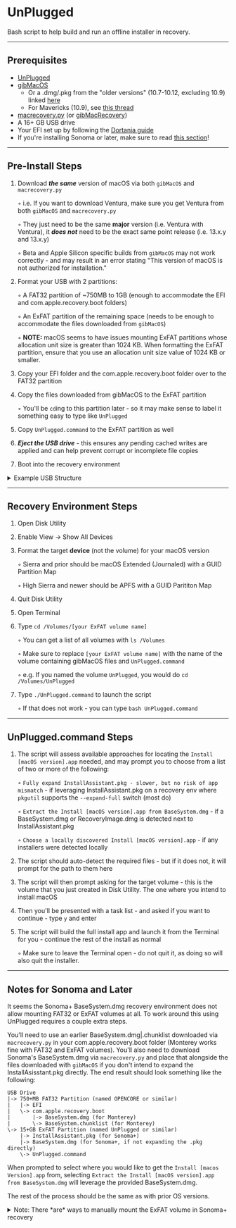 # UnPlugged
Bash script to help build and run an offline installer in recovery.

***

## Prerequisites

* [UnPlugged](https://github.com/corpnewt/UnPlugged)
* [gibMacOS](https://github.com/corpnewt/gibMacOS)
    *  Or a .dmg/.pkg from the "older versions" (10.7-10.12, excluding 10.9) linked [here](https://support.apple.com/en-us/102662)
    *  For Mavericks (10.9), see [this thread](https://forums.macrumors.com/threads/can-we-download-mavericks-directly-from-apples-servers.2444350/)
* [macrecovery.py](https://github.com/acidanthera/OpenCorePkg/tree/master/Utilities/macrecovery) (or [gibMacRecovery](https://github.com/corpnewt/gibMacRecovery))
* A 16+ GB USB drive
* Your EFI set up by following the [Dortania guide](https://dortania.github.io/OpenCore-Install-Guide/)
* If you're installing Sonoma or later, make sure to read [this section](#notes-for-sonoma-and-later)!

***

## Pre-Install Steps

1. Download **_the same_** version of macOS via both `gibMacOS` and `macrecovery.py`

    ◦ i.e. If you want to download Ventura, make sure you get Ventura from both `gibMacOS` and `macrecovery.py`

    ◦ They just need to be the same **major** version (i.e. Ventura with Ventura), it **_does not_** need to be the exact same point release (i.e. 13.x.y and 13.x.y)

    ◦ Beta and Apple Silicon specific builds from `gibMacOS` may not work correctly - and may result in an error stating "This version of macOS is not authorized for installation."

3. Format your USB with 2 partitions:
   
    ◦ A FAT32 partition of ~750MB to 1GB (enough to accommodate the EFI and com.apple.recovery.boot folders)

    ◦ An ExFAT partition of the remaining space (needs to be enough to accommodate the files downloaded from `gibMacOS`)

    ◦ **NOTE:** macOS seems to have issues mounting ExFAT partitions whose allocation unit size is greater than 1024 KB.  When formatting the ExFAT partition, ensure that you use an allocation unit size value of 1024 KB or smaller.

5. Copy your EFI folder and the com.apple.recovery.boot folder over to the FAT32 partition
6. Copy the files downloaded from gibMacOS to the ExFAT partition

    ◦ You'll be `cd`ing to this partition later - so it may make sense to label it something easy to type like `UnPlugged`

7. Copy `UnPlugged.command` to the ExFAT partition as well
8. **_Eject the USB drive_** - this ensures any pending cached writes are applied and can help prevent corrupt or incomplete file copies
9. Boot into the recovery environment

<details>
<summary>Example USB Structure</summary>

After formatting and copying things to their respective locations, your USB should look something like this:
```
USB Drive
|-> 750+MB FAT32 Partition (named OPENCORE or similar)
|   |-> EFI
|   \-> com.apple.recovery.boot
|       |-> BaseSystem.dmg
|       \-> BaseSystem.chunklist
\-> 15+GB ExFAT Partition (named UnPlugged or similar)
    |-> Files from gibMacOS (InstallAssistant.pkg, InstallESDDmg.pkg, etc)
    \-> UnPlugged.command
```
</details>

***

## Recovery Environment Steps

1. Open Disk Utility
2. Enable View -> Show All Devices
3. Format the target **device** (not the volume) for your macOS version

     ◦ Sierra and prior should be macOS Extended (Journaled) with a GUID Partition Map

     ◦ High Sierra and newer should be APFS with a GUID Parititon Map

5. Quit Disk Utility
6. Open Terminal
7. Type `cd /Volumes/[your ExFAT volume name]`

    ◦ You can get a list of all volumes with `ls /Volumes`

    ◦ Make sure to replace `[your ExFAT volume name]` with the name of the volume containing gibMacOS files and `UnPlugged.command`

    ◦ e.g. If you named the volume `UnPlugged`, you would do `cd /Volumes/UnPlugged`

8. Type `./UnPlugged.command` to launch the script

    ◦ If that does not work - you can type `bash UnPlugged.command`

***

## UnPlugged.command Steps

1. The script will assess available approaches for locating the `Install [macOS version].app` needed, and may prompt you to choose from a list of two or more of the following:
   
    ◦ `Fully expand InstallAssistant.pkg - slower, but no risk of app mismatch` - if leveraging InstallAssistant.pkg on a recovery env where `pkgutil` supports the `--expand-full` switch (most do)
   
    ◦ `Extract the Install [macOS version].app from BaseSystem.dmg` - if a BaseSystem.dmg or RecoveryImage.dmg is detected next to InstallAssistant.pkg
   
    ◦ `Choose a locally discovered Install [macOS version].app` - if any installers were detected locally
   
2. The script should auto-detect the required files - but if it does not, it will prompt for the path to them here
3. The script will then prompt asking for the target volume - this is the volume that you just created in Disk Utility.  The one where you intend to install macOS
4. Then you'll be presented with a task list - and asked if you want to continue - type `y` and enter
5. The script will build the full install app and launch it from the Terminal for you - continue the rest of the install as normal

    ◦ Make sure to leave the Terminal open - do not quit it, as doing so will also quit the installer.

***

## Notes for Sonoma and Later

It seems the Sonoma+ BaseSystem.dmg recovery environment does not allow mounting FAT32 or ExFAT volumes at all.  To work around this using UnPlugged requires a couple extra steps.

You'll need to use an earlier BaseSystem.dmg|.chunklist downloaded via `macrecovery.py` in your com.apple.recovery.boot folder (Monterey works fine with FAT32 and ExFAT volumes).  You'll also need to download Sonoma's BaseSystem.dmg via `macrecovery.py` and place that alongside the files downloaded with `gibMacOS` if you don't intend to expand the InstallAsisstant.pkg directly.  The end result should look something like the following:

```
USB Drive
|-> 750+MB FAT32 Partition (named OPENCORE or similar)
|   |-> EFI
|   \-> com.apple.recovery.boot
|       |-> BaseSystem.dmg (for Monterey)
|       \-> BaseSystem.chunklist (for Monterey)
\-> 15+GB ExFAT Partition (named UnPlugged or similar)
    |-> InstallAssistant.pkg (for Sonoma+)
    |-> BaseSystem.dmg (for Sonoma+, if not expanding the .pkg directly)
    \-> UnPlugged.command
```

When prompted to select where you would like to get the `Install [macos Version].app` from, selecting `Extract the Install [macOS version].app from BaseSystem.dmg` will leverage the provided BaseSystem.dmg.

The rest of the process should be the same as with prior OS versions.


<details>
<summary>Note: There *are* ways to manually mount the ExFAT volume in Sonoma+ recovery</summary>

You can use the following approach to locate your ExFAT volume's identifier and manually mount it if you're familiar with the command line:

```sh
# Show a list of all the physically connected disks and their
# volumes:
diskutil list physical
# Create a folder where you'd like to mount the ExFAT volume,
# the directory name must be unique, and not already exist:
mkdir /Volumes/UnPlugged
# Mount the ExFAT volume at that location - replace "diskXsY" with
# your ExFAT volume's identifier:
/sbin/mount_exfat /dev/diskXsY /Volumes/UnPlugged
```

You should also be able to mount the FAT32 volume by performing the above steps using `/sbin/mount_msdos` instead of `/sbin/mount_exfat`.

</details>
